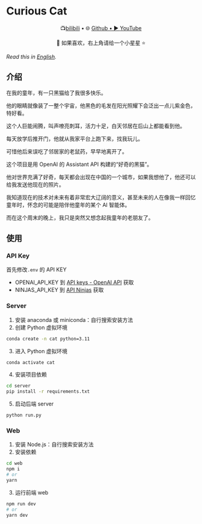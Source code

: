 # Curious Cat

<p align="center">
   📺<a href="https://space.bilibili.com/330394387" target="_blank">bilibili</a> • 🌐 <a href="https://github.com/laocheyujie" target="_blank">Github • ▶️ <a href="https://www.youtube.com/channel/UCzuN1k1nnakatRg8kfT4M6A" target="_blank">YouTube</a>
</p>
<p align="center">
    👋 如果喜欢，右上角请给一个小星星 ⭐
</p>

_Read this in [English](README_en.md)._

## 介绍
在我的童年，有一只黑猫给了我很多快乐。

他的眼睛就像装了一整个宇宙，他黑色的毛发在阳光照耀下会泛出一点儿紫金色，特好看。

这个人巨能闹腾，叫声嘹亮刺耳，活力十足，白天邻居在后山上都能看到他。

每天放学后推开门，他就从我家平台上跑下来，找我玩儿。

可惜他后来误吃了邻居家的老鼠药，早早地离开了。

这个项目是用 OpenAI 的 Assistant API 构建的“好奇的黑猫”。

他对世界充满了好奇，每天都会出现在中国的一个城市，如果我想他了，他还可以给我发送他现在的照片。

我知道现在的技术对未来有着非常宏大辽阔的意义，甚至未来的人在像我一样回忆童年时，怀念的可能是陪伴他童年的某个 AI 智能体。

而在这个周末的晚上，我只是突然又想念起我童年的老朋友了。

## 使用
### API Key
首先修改`.env` 的 API KEY

- OPENAI_API_KEY 到 [API keys - OpenAI API](https://platform.openai.com/api-keys) 获取
- NINJAS_API_KEY 到 [API Ninjas](https://api-ninjas.com/profile) 获取

### Server
1. 安装 anaconda 或 miniconda：自行搜索安装方法
2. 创建 Python 虚拟环境
```bash
conda create -n cat python=3.11
```
3. 进入 Python 虚拟环境
```bash
conda activate cat
```
4. 安装项目依赖
```bash
cd server
pip install -r requirements.txt
```
5. 启动后端 server
```bash
python run.py
```

### Web
1. 安装 Node.js：自行搜索安装方法
2. 安装依赖
```bash
cd web
npm i
# or
yarn
```
3. 运行前端 web
```bash
npm run dev
# or
yarn dev
```
